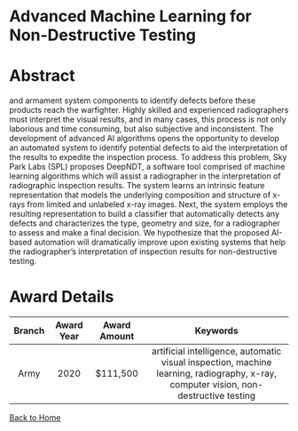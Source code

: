 
Advanced Machine Learning for Non-Destructive Testing
=====================================================

# Abstract


and armament system components to identify defects before these products reach the warfighter. Highly skilled and experienced radiographers must interpret the visual results, and in many cases, this process is not only laborious and time consuming, but also subjective and inconsistent. The development of advanced AI algorithms opens the opportunity to develop an automated system to identify potential defects to aid the interpretation of the results to expedite the inspection process. To address this problem, Sky Park Labs (SPL) proposes DeepNDT, a software tool comprised of machine learning algorithms which will assist a radiographer in the interpretation of radiographic inspection results. The system learns an intrinsic feature representation that models the underlying composition and structure of x-rays from limited and unlabeled x-ray images. Next, the system employs the resulting representation to build a classifier that automatically detects any defects and characterizes the type, geometry and size, for a radiographer to assess and make a final decision. We hypothesize that the proposed AI-based automation will dramatically improve upon existing systems that help the radiographer’s interpretation of inspection results for non-destructive testing.  

# Award Details

|Branch|Award Year|Award Amount|Keywords|
| :---: | :---: | :---: | :---: |
|Army|2020|$111,500|artificial intelligence, automatic visual inspection, machine learning, radiography, x-ray, computer vision, non-destructive testing|
  
  


[Back to Home](https://github.com/chrischow/dod_sbir_awards/Reports/CC/#1052)